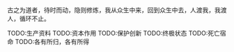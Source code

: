 
古之为道者，待时而动，隐则修炼，我从众生中来，回到众生中去，人渡我，我渡人，循环不止。<br/>

TODO:生产资料
TODO:资本作用
TODO:保护创新
TODO:终极状态
TODO:死亡宿命
TODO:各有所归，各有所得
